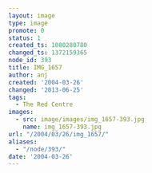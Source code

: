 ```yaml
---
layout: image
type: image
promote: 0
status: 1
created_ts: 1080280780
changed_ts: 1372159365
node_id: 393
title: IMG_1657
author: anj
created: '2004-03-26'
changed: '2013-06-25'
tags:
  - The Red Centre
images:
  - src: image/images/img_1657-393.jpg
    name: img_1657-393.jpg
url: "/2004/03/26/img_1657/"
aliases:
  - "/node/393/"
date: '2004-03-26'
---
```


